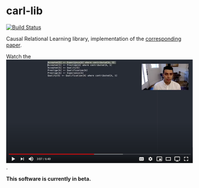 carl-lib
========
[![Build Status](https://travis-ci.com/mkyl/carl-lib.svg?branch=master)](https://travis-ci.com/mkyl/carl-lib)

Causal Relational Learning library, implementation of the [corresponding paper](https://arxiv.org/abs/2004.03644).

Watch the [![Preview of video demo](demo-preview.png)](https://www.youtube.com/watch?v=NuXw_okuWAw).

**This software is currently in beta.**

